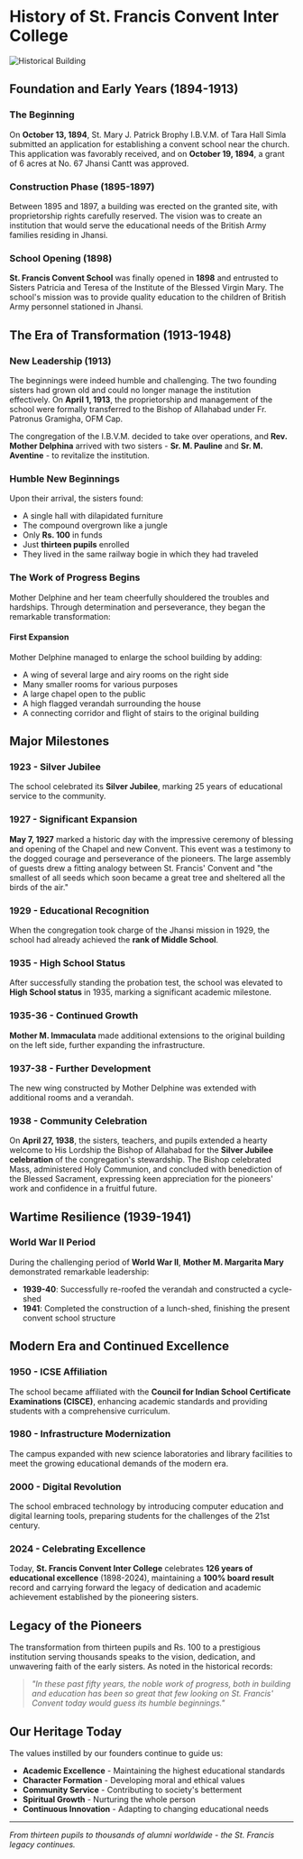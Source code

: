 # History of St. Francis Convent Inter College

![Historical Building](/images/historical-building.jpg)

## Foundation and Early Years (1894-1913)

### The Beginning
On **October 13, 1894**, St. Mary J. Patrick Brophy I.B.V.M. of Tara Hall Simla submitted an application for establishing a convent school near the church. This application was favorably received, and on **October 19, 1894**, a grant of 6 acres at No. 67 Jhansi Cantt was approved.

### Construction Phase (1895-1897)
Between 1895 and 1897, a building was erected on the granted site, with proprietorship rights carefully reserved. The vision was to create an institution that would serve the educational needs of the British Army families residing in Jhansi.

### School Opening (1898)
**St. Francis Convent School** was finally opened in **1898** and entrusted to Sisters Patricia and Teresa of the Institute of the Blessed Virgin Mary. The school's mission was to provide quality education to the children of British Army personnel stationed in Jhansi.

## The Era of Transformation (1913-1948)

### New Leadership (1913)
The beginnings were indeed humble and challenging. The two founding sisters had grown old and could no longer manage the institution effectively. On **April 1, 1913**, the proprietorship and management of the school were formally transferred to the Bishop of Allahabad under Fr. Patronus Gramigha, OFM Cap.

The congregation of the I.B.V.M. decided to take over operations, and **Rev. Mother Delphina** arrived with two sisters - **Sr. M. Pauline** and **Sr. M. Aventine** - to revitalize the institution.

### Humble New Beginnings
Upon their arrival, the sisters found:
- A single hall with dilapidated furniture
- The compound overgrown like a jungle
- Only **Rs. 100** in funds
- Just **thirteen pupils** enrolled
- They lived in the same railway bogie in which they had traveled

### The Work of Progress Begins
Mother Delphine and her team cheerfully shouldered the troubles and hardships. Through determination and perseverance, they began the remarkable transformation:

#### First Expansion
Mother Delphine managed to enlarge the school building by adding:
- A wing of several large and airy rooms on the right side
- Many smaller rooms for various purposes
- A large chapel open to the public
- A high flagged verandah surrounding the house
- A connecting corridor and flight of stairs to the original building

## Major Milestones

### 1923 - Silver Jubilee
The school celebrated its **Silver Jubilee**, marking 25 years of educational service to the community.

### 1927 - Significant Expansion
**May 7, 1927** marked a historic day with the impressive ceremony of blessing and opening of the Chapel and new Convent. This event was a testimony to the dogged courage and perseverance of the pioneers. The large assembly of guests drew a fitting analogy between St. Francis' Convent and "the smallest of all seeds which soon became a great tree and sheltered all the birds of the air."

### 1929 - Educational Recognition
When the congregation took charge of the Jhansi mission in 1929, the school had already achieved the **rank of Middle School**.

### 1935 - High School Status
After successfully standing the probation test, the school was elevated to **High School status** in 1935, marking a significant academic milestone.

### 1935-36 - Continued Growth
**Mother M. Immaculata** made additional extensions to the original building on the left side, further expanding the infrastructure.

### 1937-38 - Further Development
The new wing constructed by Mother Delphine was extended with additional rooms and a verandah.

### 1938 - Community Celebration
On **April 27, 1938**, the sisters, teachers, and pupils extended a hearty welcome to His Lordship the Bishop of Allahabad for the **Silver Jubilee celebration** of the congregation's stewardship. The Bishop celebrated Mass, administered Holy Communion, and concluded with benediction of the Blessed Sacrament, expressing keen appreciation for the pioneers' work and confidence in a fruitful future.

## Wartime Resilience (1939-1941)

### World War II Period
During the challenging period of **World War II**, **Mother M. Margarita Mary** demonstrated remarkable leadership:
- **1939-40**: Successfully re-roofed the verandah and constructed a cycle-shed
- **1941**: Completed the construction of a lunch-shed, finishing the present convent school structure

## Modern Era and Continued Excellence

### 1950 - ICSE Affiliation
The school became affiliated with the **Council for Indian School Certificate Examinations (CISCE)**, enhancing academic standards and providing students with a comprehensive curriculum.

### 1980 - Infrastructure Modernization
The campus expanded with new science laboratories and library facilities to meet the growing educational demands of the modern era.

### 2000 - Digital Revolution
The school embraced technology by introducing computer education and digital learning tools, preparing students for the challenges of the 21st century.

### 2024 - Celebrating Excellence
Today, **St. Francis Convent Inter College** celebrates **126 years of educational excellence** (1898-2024), maintaining a **100% board result** record and carrying forward the legacy of dedication and academic achievement established by the pioneering sisters.

## Legacy of the Pioneers

The transformation from thirteen pupils and Rs. 100 to a prestigious institution serving thousands speaks to the vision, dedication, and unwavering faith of the early sisters. As noted in the historical records: 

> *"In these past fifty years, the noble work of progress, both in building and education has been so great that few looking on St. Francis' Convent today would guess its humble beginnings."*

## Our Heritage Today

The values instilled by our founders continue to guide us:
- **Academic Excellence** - Maintaining the highest educational standards
- **Character Formation** - Developing moral and ethical values
- **Community Service** - Contributing to society's betterment
- **Spiritual Growth** - Nurturing the whole person
- **Continuous Innovation** - Adapting to changing educational needs

---

*From thirteen pupils to thousands of alumni worldwide - the St. Francis legacy continues.* 